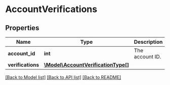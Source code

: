 # AccountVerifications

## Properties
Name | Type | Description | Notes
------------ | ------------- | ------------- | -------------
**account_id** | **int** | The account ID. | 
**verifications** | [**\Model\AccountVerificationType[]**](AccountVerificationType.md) |  | [optional] 

[[Back to Model list]](../README.md#documentation-for-models) [[Back to API list]](../README.md#documentation-for-api-endpoints) [[Back to README]](../README.md)


